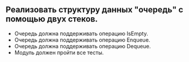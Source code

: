 ## Реализовать структуру данных "очередь" с помощью двух стеков.
- Очередь должна поддерживать операцию IsEmpty.
- Очередь должна поддерживать операцию Enqueue.
- Очередь должна поддерживать операцию Dequeue.
- Модуль должен пройти все тесты.
